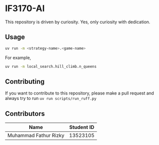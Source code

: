 # IF3170-AI

This repository is driven by curiosity. Yes, only curiosity with dedication.

## Usage
```bash
uv run -m <strategy-name>.<game-name>
```
For example,
```bash
uv run -m local_search.hill_climb.n_queens
```
## Contributing
If you want to contribute to this repository, please make a pull request and always try to run `uv run scripts/run_ruff.py`

## Contributors
| Name | Student ID |
|------|------------|
| Muhammad Fathur Rizky | 13523105 |

